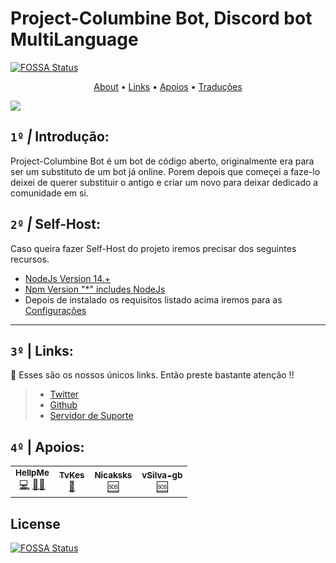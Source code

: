 # Project-Columbine Bot, Discord bot MultiLanguage
[![FOSSA Status](https://app.fossa.com/api/projects/git%2Bgithub.com%2FHellpMe%2FProject-Columbine.svg?type=shield)](https://app.fossa.com/projects/git%2Bgithub.com%2FHellpMe%2FProject-Columbine?ref=badge_shield)


<p align="center">
  <a href="#1º--introdução">About</a>
  •
  <a href="#3º--links">Links</a>
  •
  <a href="#4º--apoios">Apoios</a>
    •
  <a href="https://github.com/HellpMe/Project-Columbine/blob/master/docs/TRANSLATES.md">Traduções</a>
</p>

![](//)
## `1º` *|* Introdução:
Project-Columbine Bot é um bot de código aberto, originalmente era para ser um substituto de um bot já online. Porem depois que começei a faze-lo deixei de querer substituir o antigo e criar um novo para deixar dedicado a comunidade em si.

## `2º` *|* Self-Host:
Caso queira fazer Self-Host do projeto iremos precisar dos seguintes recursos.

- [NodeJs Version 14.+](https://nodejs.org/)
- [Npm Version "*" includes NodeJs](https://nodejs.org/en/download/)
- Depois de instalado os requisitos listado acima iremos para as <a href="https://github.com/HellpMe/Project-Columbine/blob/master/docs/INSTALLATION.md">Configurações</a>
---
## `3º` **|** Links:
🔗 Esses são os nossos únicos links. Então preste bastante atenção !!
> - [Twitter](https://twitter.com/CyberPlank_2077)
> - [Github](https://github.com/HellpMe)
> - [Servidor de Suporte](https://discord.tredux.xyz)
## `4º` **|** Apoios:
<table>
  <tr>
     <td align="center"><a href="https://github.com/HellpMe"><img src="https://hellpme.github.io/assets/apoios-github/CyberPlank_2077.jpg" alt=""/><br /><sub><b>HellpMe</b></sub></a><br /><a href="https://github.com/HellpMe/Project-Columbine/commits/master" title="Coder">💻</a> <a href="#maintenance-HellpMe" title="Maintenance">🚧</a><a href="#design-HellpMe" title="Design">🎨</a></td>
    <td align="center"><a href="https://www.twitch.tv/tvkes"><img src="https://hellpme.github.io/assets/apoios-github/TvKes.png"alt=""/><br /><sub><b>TvKes</b></sub></a><br /><a href="https://www.behance.net/lucasr-dsgn" title="Design">🎨</a></td>
    <td align="center"><a href="https://twitter.com/nicaksks"><img src="https://hellpme.github.io/assets/apoios-github/Nicaksks.jpg"alt=""/><br /><sub><b>Nicaksks</b></sub></a><br /><a href="#support-Nicaksks" title="Support">🆘</a></td>
        <td align="center"><a href="https://github.com/vSilva-gb"><img src="https://hellpme.github.io/assets/apoios-github/vSilva-gb.png"alt=""/><br /><sub><b>vSilva-gb</b></sub></a><br /><a href="#support-vSilva-gb" title="Bug Hunter">🆘</a></td>
  </tr>
</table>


## License
[![FOSSA Status](https://app.fossa.com/api/projects/git%2Bgithub.com%2FHellpMe%2FProject-Columbine.svg?type=large)](https://app.fossa.com/projects/git%2Bgithub.com%2FHellpMe%2FProject-Columbine?ref=badge_large)